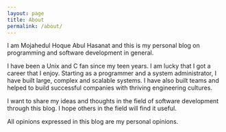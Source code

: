 ```yaml
---
layout: page
title: About
permalink: /about/
---
```


I am Mojahedul Hoque Abul Hasanat and this is my personal blog on programming and software development in general.

I have been a Unix and C fan since my teen years. I am lucky that I got a career that I enjoy. Starting as a programmer and a system administrator, I have built large, complex and scalable systems. I have also built teams and helped to build successful companies with thriving engineering cultures.

I want to share my ideas and thoughts in the field of software development through this blog. I hope others in the field will find it useful.

All opinions expressed in this blog are my personal opinions.
